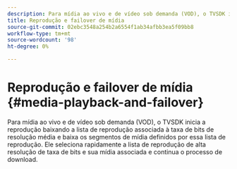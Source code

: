 ```yaml
---
description: Para mídia ao vivo e de vídeo sob demanda (VOD), o TVSDK inicia a reprodução baixando a lista de reprodução associada à taxa de bits de resolução média e baixa os segmentos de mídia definidos por essa lista de reprodução. Ele seleciona rapidamente a lista de reprodução de alta resolução de taxa de bits e sua mídia associada e continua o processo de download.
title: Reprodução e failover de mídia
source-git-commit: 02ebc3548a254b2a6554f1ab34afbb3ea5f09bb8
workflow-type: tm+mt
source-wordcount: '98'
ht-degree: 0%

---
```


# Reprodução e failover de mídia {#media-playback-and-failover}

Para mídia ao vivo e de vídeo sob demanda (VOD), o TVSDK inicia a reprodução baixando a lista de reprodução associada à taxa de bits de resolução média e baixa os segmentos de mídia definidos por essa lista de reprodução. Ele seleciona rapidamente a lista de reprodução de alta resolução de taxa de bits e sua mídia associada e continua o processo de download.
